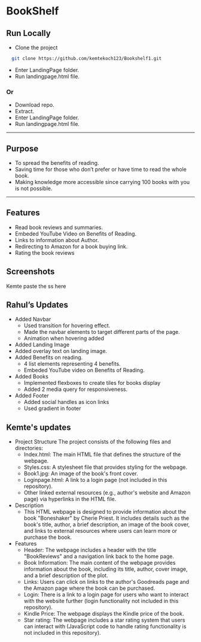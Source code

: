 
# BookShelf




## Run Locally

- Clone the project

```bash
  git clone https://github.com/kemtekoch123/Bookshelf1.git
```
- Enter LandingPage folder.
- Run landingpage.html file.
### Or
- Download repo.
- Extract.
- Enter LandingPage folder.
- Run landingpage.html file.

---
## Purpose
- To spread the benefits of reading.
- Saving time for those who don’t prefer or have time to read the whole book.
- Making knowledge more accessible since carrying 100 books with you is not possible.
---


## Features
- Read book reviews and summaries.
- Embeded YouTube Video on Benefits of Reading.
- Links to information about Author.
- Redirecting to Amazon for a book buying link.
- Rating the book reviews



## Screenshots

Kemte paste the ss here

## Rahul’s Updates
- Added Navbar
  - Used transition for hovering effect.
  - Made the navbar elements to target different parts of the page.
  - Animation when hovering added
- Added Landing Image
- Added overlay text on landing image.
- Added Benefits on reading.
  - 4 list elements representing 4 benefits.
  - Embeded YouTube video on Benefits of Reading.
- Added Books
  - Implemented flexboxes to create tiles for books display
  - Added 2 media query for responsiveness.
- Added Footer
  - Added social handles as icon links
  - Used gradient in footer

## Kemte's updates
- Project Structure
  The project consists of the following files and directories:
  - Index.html: The main HTML file that defines the structure of the webpage.
  - Styles.css: A stylesheet file that provides styling for the webpage.
  - Book1.jpg: An image of the book's front cover.
  - Loginpage.html: A link to a login page (not included in this repository).
  - Other linked external resources (e.g., author's website and Amazon page) via hyperlinks in the HTML file.
- Description
  - This HTML webpage is designed to provide information about the book "Boneshaker" by Cherie Priest. It includes details such as the book's title, author, a brief description, an image of the book cover, and 
    links to external resources where users can learn more or purchase the book.
- Features
  - Header: The webpage includes a header with the title "BookReviews" and a navigation link back to the home page.
  - Book Information: The main content of the webpage provides information about the book, including its title, author, cover image, and a brief description of the plot.
  - Links: Users can click on links to the author's Goodreads page and the Amazon page where the book can be purchased.
  - Login:  There is a link to a login page for users who want to interact with the website further (login functionality not included in this repository).
  - Kindle Price: The webpage displays the Kindle price of the book.
  - Star rating: The webpage includes a star rating system that users can interact with (JavaScript code to handle rating functionality is not included in this repository).
